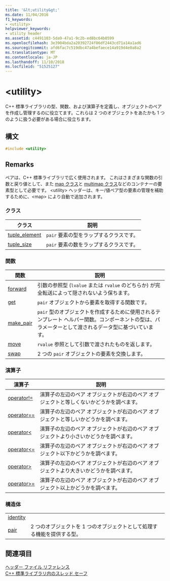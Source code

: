 ```yaml
---
title: '&lt;utility&gt;'
ms.date: 11/04/2016
f1_keywords:
- <utility>
helpviewer_keywords:
- utility header
ms.assetid: c4491103-5da9-47a1-9c2b-ed8bc64b0599
ms.openlocfilehash: 3e3904bda2a20392724f86df2443cd71a14a1ad6
ms.sourcegitcommit: afd6fac7c519dbc47a4befaece14a919d4e0a8a2
ms.translationtype: MT
ms.contentlocale: ja-JP
ms.lasthandoff: 11/10/2018
ms.locfileid: "51525127"
---
```

# <a name="ltutilitygt"></a>&lt;utility&gt;

C++ 標準ライブラリの型、関数、および演算子を定義し、オブジェクトのペアを作成し管理するのに役立てます。これらは 2 つのオブジェクトをあたかも 1 つのように扱う必要がある場合に役立ちます。

## <a name="syntax"></a>構文

```cpp
#include <utility>
```

## <a name="remarks"></a>Remarks

ペアは、C++ 標準ライブラリで広く使用されます。 これはさまざまな関数の引数と戻り値として、また [map クラス](../standard-library/map-class.md)と [multimap クラス](../standard-library/multimap-class.md)などのコンテナーの要素型として必要です。 \<utility> ヘッダーは、キー/値ペア型の要素の管理を補助するために、\<map> により自動で追加されます。

### <a name="classes"></a>クラス

|クラス|説明|
|-|-|
|[tuple_element](../standard-library/tuple-element-class-tuple.md)|`pair` 要素の型をラップするクラスです。|
|[tuple_size](../standard-library/tuple-size-class-tuple.md)|`pair` 要素の数をラップするクラスです。|

### <a name="functions"></a>関数

|関数|説明|
|-|-|
|[forward](../standard-library/utility-functions.md#forward)|引数の参照型 (`lvalue` または `rvalue` のどちらか) が完全転送によって隠されないよう保ちます。|
|[get](../standard-library/utility-functions.md#get)|`pair` オブジェクトから要素を取得する関数です。|
|[make_pair](../standard-library/utility-functions.md#make_pair)|`pair` 型のオブジェクトを作成するために使用されるテンプレート ヘルパー関数。コンポーネントの型は、パラメーターとして渡されるデータ型に基づいています。|
|[move](../standard-library/utility-functions.md#move)|`rvalue` 参照として引数で渡されたものを返します。|
|[swap](../standard-library/utility-functions.md#swap)|2 つの `pair` オブジェクトの要素を交換します。|

### <a name="operators"></a>演算子

|演算子|説明|
|-|-|
|[operator!=](../standard-library/utility-operators.md#op_neq)|演算子の左辺のペア オブジェクトが右辺のペア オブジェクトと等しくないかどうかを調べます。|
|[operator==](../standard-library/utility-operators.md#op_eq_eq)|演算子の左辺のペア オブジェクトが右辺のペア オブジェクトと等しいかどうかを調べます。|
|[operator<](../standard-library/utility-operators.md#op_lt)|演算子の左辺のペア オブジェクトが右辺のペア オブジェクトより小さいかどうかを調べます。|
|[operator\<=](../standard-library/utility-operators.md#op_gt_eq)|演算子の左辺のペア オブジェクトが右辺のペア オブジェクト以下かどうかを調べます。|
|[operator>](../standard-library/utility-operators.md#op_gt)|演算子の左辺のペア オブジェクトが右辺のペア オブジェクトより大きいかどうかを調べます。|
|[operator>=](../standard-library/utility-operators.md#op_gt_eq)|演算子の左辺のペア オブジェクトが右辺のペア オブジェクト以上かどうかを調べます。|

### <a name="structs"></a>構造体

|||
|-|-|
|[identity](../standard-library/identity-structure.md)||
|[pair](../standard-library/pair-structure.md)|2 つのオブジェクトを 1 つのオブジェクトとして処理する機能を提供する型。|

## <a name="see-also"></a>関連項目

[ヘッダー ファイル リファレンス](../standard-library/cpp-standard-library-header-files.md)<br/>
[C++ 標準ライブラリ内のスレッド セーフ](../standard-library/thread-safety-in-the-cpp-standard-library.md)<br/>
